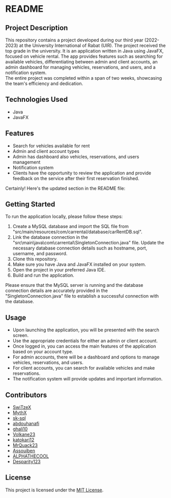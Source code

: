 # README

## Project Description

This repository contains a project developed during our third year (2022-2023) at the University International of Rabat (UIR). The project received the top grade in the university. It is an application written in Java using JavaFX, focused on vehicle rental. The app provides features such as searching for available vehicles, differentiating between admin and client accounts, an admin dashboard for managing vehicles, reservations, and users, and a notification system.
<br/>The entire project was completed within a span of two weeks, showcasing the team's efficiency and dedication.

## Technologies Used

- Java
- JavaFX

## Features

- Search for vehicles available for rent
- Admin and client account types
- Admin has dashboard also vehicles, reservations, and users management
- Notification system
- Clients have the opportunity to review the application and provide feedback on the service after their first reservation finished.

Certainly! Here's the updated section in the README file:

## Getting Started

To run the application locally, please follow these steps:

1. Create a MySQL database and import the SQL file from "src/main/resources/com/carrental/database/carRentDB.sql".
2. Link the database connection in the "src\main\java\com\carrental\SingletonConnection.java" file. Update the necessary database connection details such as hostname, port, username, and password.
3. Clone this repository.
4. Make sure you have Java and JavaFX installed on your system.
5. Open the project in your preferred Java IDE.
6. Build and run the application.

Please ensure that the MySQL server is running and the database connection details are accurately provided in the "SingletonConnection.java" file to establish a successful connection with the database.

## Usage

- Upon launching the application, you will be presented with the search screen.
- Use the appropriate credentials for either an admin or client account.
- Once logged in, you can access the main features of the application based on your account type.
- For admin accounts, there will be a dashboard and options to manage vehicles, reservations, and users.
- For client accounts, you can search for available vehicles and make reservations.
- The notification system will provide updates and important information.

## Contributors

- [SwiTzeX](https://github.com/SwiTzeX)
- [MythX](https://github.com/MythX744) 
- [sk-sql](https://github.com/sk-ql)
- [abdouhanafi](https://github.com/abdouhanafi)
- [ghali10](https://github.com/ghali10)
- [Volkane23](https://github.com/Volkane23)
- [katokari12](https://github.com/katokari12)
- [MrQuack23](https://github.com/MrQuack23)
- [Assouiben](https://github.com/Assouiben)
- [ALPHATHECOOL](https://github.com/ALPHATHECOOL)
- [Desparity123](https://github.com/Desparity123)

## License

This project is licensed under the [MIT License](LICENSE).
